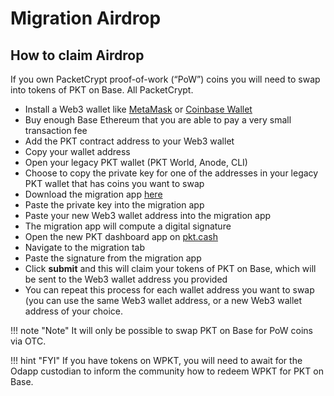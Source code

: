 # Migration Airdrop

## How to claim Airdrop
If you own PacketCrypt proof-of-work (“PoW”) coins you will need to swap into tokens of PKT on Base. All PacketCrypt.

* Install a Web3 wallet like [MetaMask](https://metamask.io/) or [Coinbase Wallet](https://www.coinbase.com/wallet)
* Buy enough Base Ethereum that you are able to pay a very small transaction fee
* Add the PKT contract address to your Web3 wallet
* Copy your wallet address
* Open your legacy PKT wallet (PKT World, Anode, CLI)
* Choose to copy the private key for one of the addresses in your legacy PKT wallet that has coins you want to swap
* Download the migration app [here](https://pkt.cash/1ea983ba3453631d914755e7ad96840d/overview) 
* Paste the private key into the migration app
* Paste your new Web3 wallet address into the migration app
* The migration app will compute a digital signature
* Open the new PKT dashboard app on [pkt.cash](https://pkt.cash/)
* Navigate to the migration tab
* Paste the signature from the migration app
* Click __submit__ and this will claim your tokens of PKT on Base, which will be sent to the Web3 wallet address you provided
* You can repeat this process for each wallet address you want to swap (you can use the same Web3 wallet address, or a new Web3 wallet address of your choice.

!!! note "Note" 
    It will only be possible to swap PKT on Base for PoW coins via OTC.

!!! hint "FYI"
    If you have tokens on WPKT, you will need to await for the Odapp custodian to inform the community how to redeem WPKT for PKT on Base.